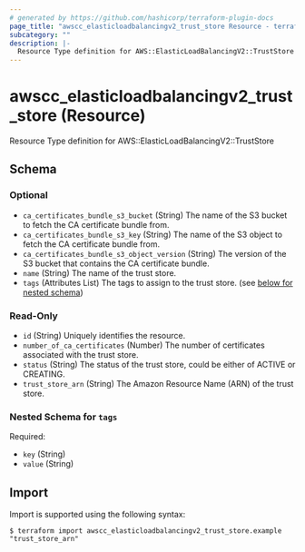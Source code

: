 ```yaml
---
# generated by https://github.com/hashicorp/terraform-plugin-docs
page_title: "awscc_elasticloadbalancingv2_trust_store Resource - terraform-provider-awscc"
subcategory: ""
description: |-
  Resource Type definition for AWS::ElasticLoadBalancingV2::TrustStore
---
```


# awscc_elasticloadbalancingv2_trust_store (Resource)

Resource Type definition for AWS::ElasticLoadBalancingV2::TrustStore



<!-- schema generated by tfplugindocs -->
## Schema

### Optional

- `ca_certificates_bundle_s3_bucket` (String) The name of the S3 bucket to fetch the CA certificate bundle from.
- `ca_certificates_bundle_s3_key` (String) The name of the S3 object to fetch the CA certificate bundle from.
- `ca_certificates_bundle_s3_object_version` (String) The version of the S3 bucket that contains the CA certificate bundle.
- `name` (String) The name of the trust store.
- `tags` (Attributes List) The tags to assign to the trust store. (see [below for nested schema](#nestedatt--tags))

### Read-Only

- `id` (String) Uniquely identifies the resource.
- `number_of_ca_certificates` (Number) The number of certificates associated with the trust store.
- `status` (String) The status of the trust store, could be either of ACTIVE or CREATING.
- `trust_store_arn` (String) The Amazon Resource Name (ARN) of the trust store.

<a id="nestedatt--tags"></a>
### Nested Schema for `tags`

Required:

- `key` (String)
- `value` (String)

## Import

Import is supported using the following syntax:

```shell
$ terraform import awscc_elasticloadbalancingv2_trust_store.example "trust_store_arn"
```
